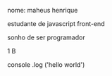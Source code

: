 
nome: maheus henrique

estudante de javascript front-end

sonho de ser programador

1 B


console .log ('hello world')
